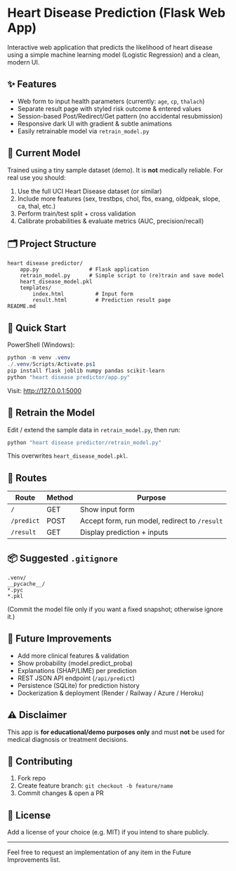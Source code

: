 # Heart Disease Prediction (Flask Web App)

Interactive web application that predicts the likelihood of heart disease using a simple machine learning model (Logistic Regression) and a clean, modern UI.

## ✨ Features
- Web form to input health parameters (currently: `age`, `cp`, `thalach`)
- Separate result page with styled risk outcome & entered values
- Session-based Post/Redirect/Get pattern (no accidental resubmission)
- Responsive dark UI with gradient & subtle animations
- Easily retrainable model via `retrain_model.py`

## 🧠 Current Model
Trained using a tiny sample dataset (demo). It is **not** medically reliable. For real use you should:
1. Use the full UCI Heart Disease dataset (or similar)
2. Include more features (sex, trestbps, chol, fbs, exang, oldpeak, slope, ca, thal, etc.)
3. Perform train/test split + cross validation
4. Calibrate probabilities & evaluate metrics (AUC, precision/recall)

## 🗂 Project Structure
```
heart disease predictor/
	app.py                # Flask application
	retrain_model.py      # Simple script to (re)train and save model
	heart_disease_model.pkl
	templates/
		index.html          # Input form
		result.html         # Prediction result page
README.md
```

## 🚀 Quick Start
PowerShell (Windows):
```powershell
python -m venv .venv
./.venv/Scripts/Activate.ps1
pip install flask joblib numpy pandas scikit-learn
python "heart disease predictor/app.py"
```
Visit: http://127.0.0.1:5000

## 🔁 Retrain the Model
Edit / extend the sample data in `retrain_model.py`, then run:
```powershell
python "heart disease predictor/retrain_model.py"
```
This overwrites `heart_disease_model.pkl`.

## 📝 Routes
| Route | Method | Purpose |
|-------|--------|---------|
| `/` | GET | Show input form |
| `/predict` | POST | Accept form, run model, redirect to `/result` |
| `/result` | GET | Display prediction + inputs |

## 📦 Suggested `.gitignore`
```
.venv/
__pycache__/
*.pyc
*.pkl
```
(Commit the model file only if you want a fixed snapshot; otherwise ignore it.)

## 🧪 Future Improvements
- Add more clinical features & validation
- Show probability (model.predict_proba)
- Explanations (SHAP/LIME) per prediction
- REST JSON API endpoint (`/api/predict`)
- Persistence (SQLite) for prediction history
- Dockerization & deployment (Render / Railway / Azure / Heroku)

## ⚠ Disclaimer
This app is **for educational/demo purposes only** and must **not** be used for medical diagnosis or treatment decisions.

## 🤝 Contributing
1. Fork repo
2. Create feature branch: `git checkout -b feature/name`
3. Commit changes & open a PR

## 📜 License
Add a license of your choice (e.g. MIT) if you intend to share publicly.

---
Feel free to request an implementation of any item in the Future Improvements list.
